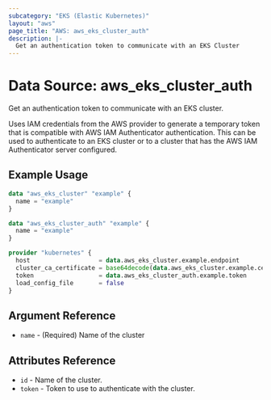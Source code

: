 ```yaml
---
subcategory: "EKS (Elastic Kubernetes)"
layout: "aws"
page_title: "AWS: aws_eks_cluster_auth"
description: |-
  Get an authentication token to communicate with an EKS Cluster
---
```


# Data Source: aws_eks_cluster_auth

Get an authentication token to communicate with an EKS cluster.

Uses IAM credentials from the AWS provider to generate a temporary token that is compatible with
AWS IAM Authenticator authentication.
This can be used to authenticate to an EKS cluster or to a cluster that has the AWS IAM Authenticator
server configured.


## Example Usage

```terraform
data "aws_eks_cluster" "example" {
  name = "example"
}

data "aws_eks_cluster_auth" "example" {
  name = "example"
}

provider "kubernetes" {
  host                   = data.aws_eks_cluster.example.endpoint
  cluster_ca_certificate = base64decode(data.aws_eks_cluster.example.certificate_authority[0].data)
  token                  = data.aws_eks_cluster_auth.example.token
  load_config_file       = false
}
```

## Argument Reference

* `name` - (Required) Name of the cluster

## Attributes Reference

* `id` - Name of the cluster.
* `token` - Token to use to authenticate with the cluster.
